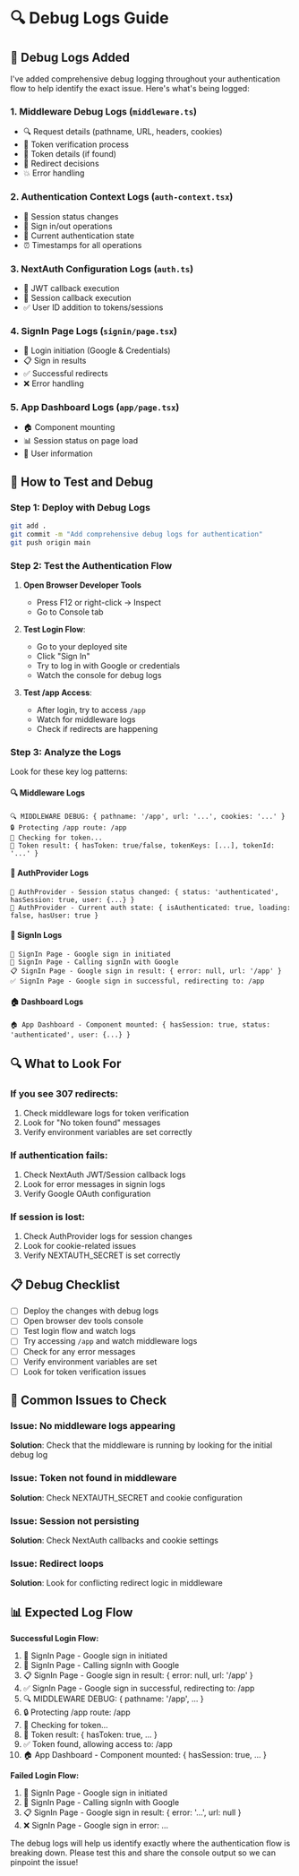 # 🔍 Debug Logs Guide

## 🎯 **Debug Logs Added**

I've added comprehensive debug logging throughout your authentication flow to help identify the exact issue. Here's what's being logged:

### **1. Middleware Debug Logs** (`middleware.ts`)

- 🔍 Request details (pathname, URL, headers, cookies)
- 🔑 Token verification process
- 🎫 Token details (if found)
- 🔄 Redirect decisions
- 💥 Error handling

### **2. Authentication Context Logs** (`auth-context.tsx`)

- 🔄 Session status changes
- 🔐 Sign in/out operations
- 🎯 Current authentication state
- ⏰ Timestamps for all operations

### **3. NextAuth Configuration Logs** (`auth.ts`)

- 🔑 JWT callback execution
- 🎫 Session callback execution
- ✅ User ID addition to tokens/sessions

### **4. SignIn Page Logs** (`signin/page.tsx`)

- 🔐 Login initiation (Google & Credentials)
- 📋 Sign in results
- ✅ Successful redirects
- ❌ Error handling

### **5. App Dashboard Logs** (`app/page.tsx`)

- 🏠 Component mounting
- 📊 Session status on page load
- 👤 User information

## 🚀 **How to Test and Debug**

### **Step 1: Deploy with Debug Logs**

```bash
git add .
git commit -m "Add comprehensive debug logs for authentication"
git push origin main
```

### **Step 2: Test the Authentication Flow**

1. **Open Browser Developer Tools**

   - Press F12 or right-click → Inspect
   - Go to Console tab

2. **Test Login Flow**:

   - Go to your deployed site
   - Click "Sign In"
   - Try to log in with Google or credentials
   - Watch the console for debug logs

3. **Test /app Access**:
   - After login, try to access `/app`
   - Watch for middleware logs
   - Check if redirects are happening

### **Step 3: Analyze the Logs**

Look for these key log patterns:

#### **🔍 Middleware Logs**

```
🔍 MIDDLEWARE DEBUG: { pathname: '/app', url: '...', cookies: '...' }
🔒 Protecting /app route: /app
🔑 Checking for token...
🎫 Token result: { hasToken: true/false, tokenKeys: [...], tokenId: '...' }
```

#### **🔄 AuthProvider Logs**

```
🔄 AuthProvider - Session status changed: { status: 'authenticated', hasSession: true, user: {...} }
🎯 AuthProvider - Current auth state: { isAuthenticated: true, loading: false, hasUser: true }
```

#### **🔐 SignIn Logs**

```
🔐 SignIn Page - Google sign in initiated
🔄 SignIn Page - Calling signIn with Google
📋 SignIn Page - Google sign in result: { error: null, url: '/app' }
✅ SignIn Page - Google sign in successful, redirecting to: /app
```

#### **🏠 Dashboard Logs**

```
🏠 App Dashboard - Component mounted: { hasSession: true, status: 'authenticated', user: {...} }
```

## 🔍 **What to Look For**

### **If you see 307 redirects:**

1. Check middleware logs for token verification
2. Look for "No token found" messages
3. Verify environment variables are set correctly

### **If authentication fails:**

1. Check NextAuth JWT/Session callback logs
2. Look for error messages in signin logs
3. Verify Google OAuth configuration

### **If session is lost:**

1. Check AuthProvider logs for session changes
2. Look for cookie-related issues
3. Verify NEXTAUTH_SECRET is set correctly

## 📋 **Debug Checklist**

- [ ] Deploy the changes with debug logs
- [ ] Open browser dev tools console
- [ ] Test login flow and watch logs
- [ ] Try accessing `/app` and watch middleware logs
- [ ] Check for any error messages
- [ ] Verify environment variables are set
- [ ] Look for token verification issues

## 🚨 **Common Issues to Check**

### **Issue: No middleware logs appearing**

**Solution**: Check that the middleware is running by looking for the initial debug log

### **Issue: Token not found in middleware**

**Solution**: Check NEXTAUTH_SECRET and cookie configuration

### **Issue: Session not persisting**

**Solution**: Check NextAuth callbacks and cookie settings

### **Issue: Redirect loops**

**Solution**: Look for conflicting redirect logic in middleware

## 📊 **Expected Log Flow**

**Successful Login Flow:**

1. 🔐 SignIn Page - Google sign in initiated
2. 🔄 SignIn Page - Calling signIn with Google
3. 📋 SignIn Page - Google sign in result: { error: null, url: '/app' }
4. ✅ SignIn Page - Google sign in successful, redirecting to: /app
5. 🔍 MIDDLEWARE DEBUG: { pathname: '/app', ... }
6. 🔒 Protecting /app route: /app
7. 🔑 Checking for token...
8. 🎫 Token result: { hasToken: true, ... }
9. ✅ Token found, allowing access to: /app
10. 🏠 App Dashboard - Component mounted: { hasSession: true, ... }

**Failed Login Flow:**

1. 🔐 SignIn Page - Google sign in initiated
2. 🔄 SignIn Page - Calling signIn with Google
3. 📋 SignIn Page - Google sign in result: { error: '...', url: null }
4. ❌ SignIn Page - Google sign in error: ...

The debug logs will help us identify exactly where the authentication flow is breaking down. Please test this and share the console output so we can pinpoint the issue!
